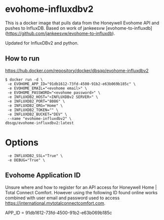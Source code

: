 # evohome-influxdbv2

This is a docker image that pulls data from the Honeywell Evohome API and pushes to InfluxDB. Based on work of jankeesvw [evohome-to-influxdb] (https://github.com/jankeesvw/evohome-to-influxdb).

Updated for InfluxDBv2 and python.

## How to run
https://hub.docker.com/repository/docker/dbsqp/evohome-influxdbv2
```
$ docker run -d \
 -e EVOHOME_APP_ID="91db1612-73fd-4500-91b2-e63b069b185c" \
 -e EVOHOME_EMAIL="<evohome email>" \
 -e EVOHOME_PASSWORD="<evohome password>" \
 -e INFLUXDB2_HOST="<INFLUXDBv2 SERVER>" \
 -e INFLUXDB2_PORT="8086" \
 -e INFLUXDB2_ORG="Home" \
 -e INFLUXDB2_TOKEN="" \
 -e INFLUXDB2_BUCKET="DEV" \
 --name "evohome-influxdbv2" \
dbsqp/evohome-influxdbv2:latest
```

# Options
```
 -e INFLUXDB2_SSL="True" \
 -e DEBUG="True" \
```

## Evohome Application ID

Unsure where and how to register for an API access for Honeywell Home | Total Connect Comfort. However using the following ID found online works combined with user email and password used to access https://international.mytotalconnectcomfort.com.

APP_ID = 91db1612-73fd-4500-91b2-e63b069b185c



